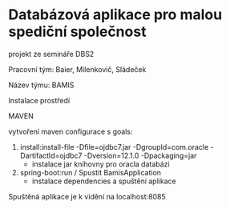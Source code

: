 # Databázová aplikace pro malou spediční společnost

projekt ze semináře DBS2

Pracovní tým: Baier, Milenkovič, Sládeček

Název týmu: BAMIS

Instalace prostředí

MAVEN

vytvoření maven configurace s goals:
1) install:install-file -Dfile=ojdbc7.jar -DgroupId=com.oracle -DartifactId=ojdbc7 -Dversion=12.1.0 -Dpackaging=jar
	- instalace jar knihovny pro oracla databázi
2) spring-boot:run / Spustit BamisApplication
	- instalace dependencies a spuštění aplikace

Spuštěná aplikace je k vidění na localhost:8085

